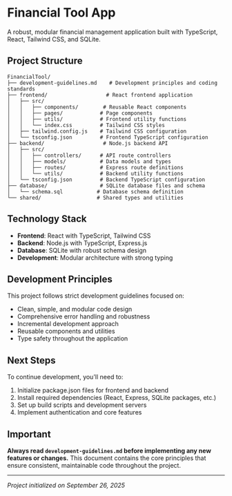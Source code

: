 # Financial Tool App

A robust, modular financial management application built with TypeScript, React, Tailwind CSS, and SQLite.

## Project Structure

```
FinancialTool/
├── development-guidelines.md    # Development principles and coding standards
├── frontend/                   # React frontend application
│   ├── src/
│   │   ├── components/        # Reusable React components
│   │   ├── pages/            # Page components
│   │   ├── utils/            # Frontend utility functions
│   │   └── index.css         # Tailwind CSS styles
│   ├── tailwind.config.js    # Tailwind CSS configuration
│   └── tsconfig.json         # Frontend TypeScript configuration
├── backend/                   # Node.js backend API
│   ├── src/
│   │   ├── controllers/      # API route controllers
│   │   ├── models/           # Data models and types
│   │   ├── routes/           # Express route definitions
│   │   └── utils/            # Backend utility functions
│   └── tsconfig.json         # Backend TypeScript configuration
├── database/                 # SQLite database files and schema
│   └── schema.sql           # Database schema definition
└── shared/                  # Shared types and utilities
```

## Technology Stack

- **Frontend**: React with TypeScript, Tailwind CSS
- **Backend**: Node.js with TypeScript, Express.js
- **Database**: SQLite with robust schema design
- **Development**: Modular architecture with strong typing

## Development Principles

This project follows strict development guidelines focused on:
- Clean, simple, and modular code design
- Comprehensive error handling and robustness
- Incremental development approach
- Reusable components and utilities
- Type safety throughout the application

## Next Steps

To continue development, you'll need to:

1. Initialize package.json files for frontend and backend
2. Install required dependencies (React, Express, SQLite packages, etc.)
3. Set up build scripts and development servers
4. Implement authentication and core features

## Important

**Always read `development-guidelines.md` before implementing any new features or changes.** This document contains the core principles that ensure consistent, maintainable code throughout the project.

---

*Project initialized on September 26, 2025*
